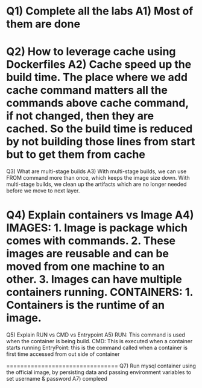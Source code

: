 Q1) Complete all the labs 
A1) Most of them are done
================================
Q2) How to leverage cache using Dockerfiles
A2) Cache speed up the build time. The place where we add cache command matters all the commands above cache command, if not changed, then they are cached. So the build time is reduced by not building those lines from start but to get them from cache
================================
Q3) What are multi-stage builds
A3) With multi-stage builds, we can use FROM command more than once, which keeps the image size down. With multi-stage builds, we clean up the artifacts which are no longer needed before we move to next layer.

Q4) Explain containers vs Image
A4) IMAGES:
	1. Image is package which comes with commands. 
	2. These images are reusable and can be moved from one machine to an other. 
	3. Images can have multiple containers running.
    CONTAINERS:
	1. Containers is the runtime of an image.
================================
Q5) Explain RUN vs CMD vs Entrypoint
A5) RUN: This command is used when the container is being build.
    CMD: This is executed when a container starts running
    EntryPoint: this is the command called when a container is first time accessed from out side of container


================================
Q7) Run mysql container using the official image, by persisting data and passing environment variables to set username & password
A7) compleed